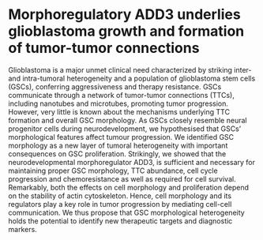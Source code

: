 # Morphoregulatory ADD3 underlies glioblastoma growth and formation of tumor-tumor connections 
Glioblastoma is a major unmet clinical need characterized by striking inter- and intra-tumoral heterogeneity and a population of glioblastoma stem cells (GSCs), conferring aggressiveness and therapy resistance. GSCs communicate through a network of tumor-tumor connections (TTCs), including nanotubes and microtubes, promoting tumor progression. However, very little is known about the mechanisms underlying TTC formation and overall GSC morphology. As GSCs closely resemble neural progenitor cells during neurodevelopment, we hypothesised that GSCs’ morphological features affect tumour progression. We identified GSC morphology as a new layer of tumoral heterogeneity with important consequences on GSC proliferation. Strikingly, we showed that the neurodevelopmental morphoregulator ADD3, is sufficient and necessary for maintaining proper GSC morphology, TTC abundance, cell cycle progression and chemoresistance as well as required for cell survival. Remarkably, both the effects on cell morphology and proliferation depend on the stability of actin cytoskeleton. Hence, cell morphology and its regulators play a key role in tumor progression by mediating cell-cell communication. We thus propose that GSC morphological heterogeneity holds the potential to identify new therapeutic targets and diagnostic markers.
